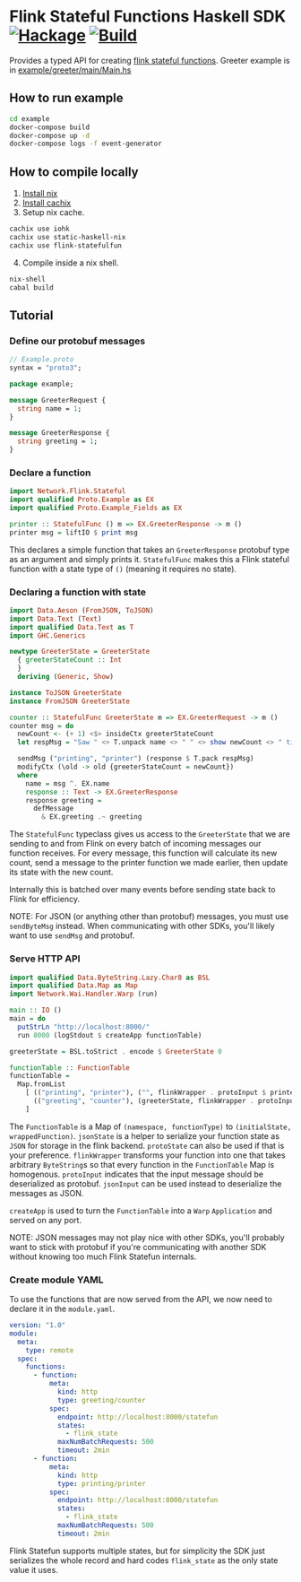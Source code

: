 # Flink Stateful Functions Haskell SDK [![Hackage](https://img.shields.io/hackage/v/flink-statefulfun.svg)](https://hackage.haskell.org/package/flink-statefulfun) [![Build](https://img.shields.io/travis/tdbgamer/flink-statefulfun-hs.svg)](https://travis-ci.com/github/tdbgamer/flink-statefulfun-hs)

Provides a typed API for creating [flink stateful functions](https://flink.apache.org/news/2020/04/07/release-statefun-2.0.0.html). Greeter example is in [example/greeter/main/Main.hs](example/greeter/main/Main.hs)

## How to run example

```bash
cd example
docker-compose build
docker-compose up -d
docker-compose logs -f event-generator
```

## How to compile locally

1. [Install nix](https://nixos.org/download.html)
2. [Install cachix](https://github.com/cachix/cachix#installation)
3. Setup nix cache.
```bash
cachix use iohk
cachix use static-haskell-nix
cachix use flink-statefulfun
```
4. Compile inside a nix shell.
```bash
nix-shell
cabal build
```

## Tutorial

### Define our protobuf messages
```protobuf
// Example.proto
syntax = "proto3";

package example;

message GreeterRequest {
  string name = 1;
}

message GreeterResponse {
  string greeting = 1;
}
```

### Declare a function

```haskell
import Network.Flink.Stateful
import qualified Proto.Example as EX
import qualified Proto.Example_Fields as EX

printer :: StatefulFunc () m => EX.GreeterResponse -> m ()
printer msg = liftIO $ print msg
```

This declares a simple function that takes an `GreeterResponse` protobuf
type as an argument and simply prints it. `StatefulFunc` makes this a Flink
stateful function with a state type of `()` (meaning it requires no state).

### Declaring a function with state

```haskell
import Data.Aeson (FromJSON, ToJSON)
import Data.Text (Text)
import qualified Data.Text as T
import GHC.Generics

newtype GreeterState = GreeterState
  { greeterStateCount :: Int
  }
  deriving (Generic, Show)

instance ToJSON GreeterState
instance FromJSON GreeterState

counter :: StatefulFunc GreeterState m => EX.GreeterRequest -> m ()
counter msg = do
  newCount <- (+ 1) <$> insideCtx greeterStateCount
  let respMsg = "Saw " <> T.unpack name <> " " <> show newCount <> " time(s)"

  sendMsg ("printing", "printer") (response $ T.pack respMsg)
  modifyCtx (\old -> old {greeterStateCount = newCount})
  where
    name = msg ^. EX.name
    response :: Text -> EX.GreeterResponse
    response greeting =
      defMessage
        & EX.greeting .~ greeting
```

The `StatefulFunc` typeclass gives us access to the `GreeterState` that we are sending to and
from Flink on every batch of incoming messages our function receives. For every message,
this function will calculate its new count, send a message to the printer function we
made earlier, then update its state with the new count.

Internally this is batched over many events before sending state back to Flink for efficiency.

NOTE: For JSON (or anything other than protobuf) messages, you must use `sendByteMsg` instead. When communicating with other SDKs, you'll likely want to use `sendMsg` and protobuf.

### Serve HTTP API

```haskell
import qualified Data.ByteString.Lazy.Char8 as BSL
import qualified Data.Map as Map
import Network.Wai.Handler.Warp (run)

main :: IO ()
main = do
  putStrLn "http://localhost:8000/"
  run 8000 (logStdout $ createApp functionTable)

greeterState = BSL.toStrict . encode $ GreeterState 0

functionTable :: FunctionTable
functionTable =
  Map.fromList
    [ (("printing", "printer"), ("", flinkWrapper . protoInput $ printer)),
      (("greeting", "counter"), (greeterState, flinkWrapper . protoInput . jsonState $ counter))
    ]
```

The `FunctionTable` is a Map of `(namespace, functionType)` to `(initialState, wrappedFunction)`.
`jsonState` is a helper to serialize your function state as `JSON` for storage in the flink
backend. `protoState` can also be used if that is your preference. `flinkWrapper` transforms
your function into one that takes arbitrary `ByteString`s so that every function in the
`FunctionTable` Map is homogenous. `protoInput` indicates that the input message should be
deserialized as protobuf. `jsonInput` can be used instead to deserialize the messages as JSON.

`createApp` is used to turn the `FunctionTable` into a `Warp` `Application` and served on
any port.

NOTE: JSON messages may not play nice with other SDKs, you'll probably want to stick with protobuf
if you're communicating with another SDK without knowing too much Flink Statefun internals.

### Create module YAML

To use the functions that are now served from the API, we now need to declare it in the `module.yaml`.

```yaml
version: "1.0"
module:
  meta:
    type: remote
  spec:
    functions:
      - function:
          meta:
            kind: http
            type: greeting/counter
          spec:
            endpoint: http://localhost:8000/statefun
            states:
              - flink_state
            maxNumBatchRequests: 500
            timeout: 2min
      - function:
          meta:
            kind: http
            type: printing/printer
          spec:
            endpoint: http://localhost:8000/statefun
            states:
              - flink_state
            maxNumBatchRequests: 500
            timeout: 2min
```

Flink Statefun supports multiple states, but for simplicity the SDK just serializes the whole
record and hard codes `flink_state` as the only state value it uses.
